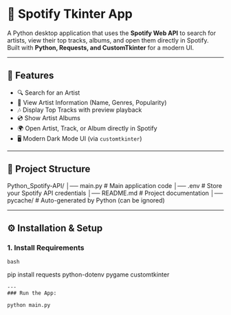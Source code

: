 # 🎵 Spotify Tkinter App

A Python desktop application that uses the **Spotify Web API** to search for artists, view their top tracks, albums, and open them directly in Spotify.  
Built with **Python, Requests, and CustomTkinter** for a modern UI.

---

## 🚀 Features
- 🔍 Search for an Artist  
- 🎤 View Artist Information (Name, Genres, Popularity)  
- 🎶 Display Top Tracks with preview playback  
- 💿 Show Artist Albums  
- 🌍 Open Artist, Track, or Album directly in Spotify  
- 🖥 Modern Dark Mode UI (via `customtkinter`)  

---

## 📂 Project Structure

Python_Spotify-API/
│── main.py # Main application code
│── .env # Store your Spotify API credentials
│── README.md # Project documentation
│── pycache/ # Auto-generated by Python (can be ignored)


---

## ⚙️ Installation & Setup

### 1. Install Requirements
```
bash
```
pip install requests python-dotenv pygame customtkinter
```
---
### Run the App:

python main.py


